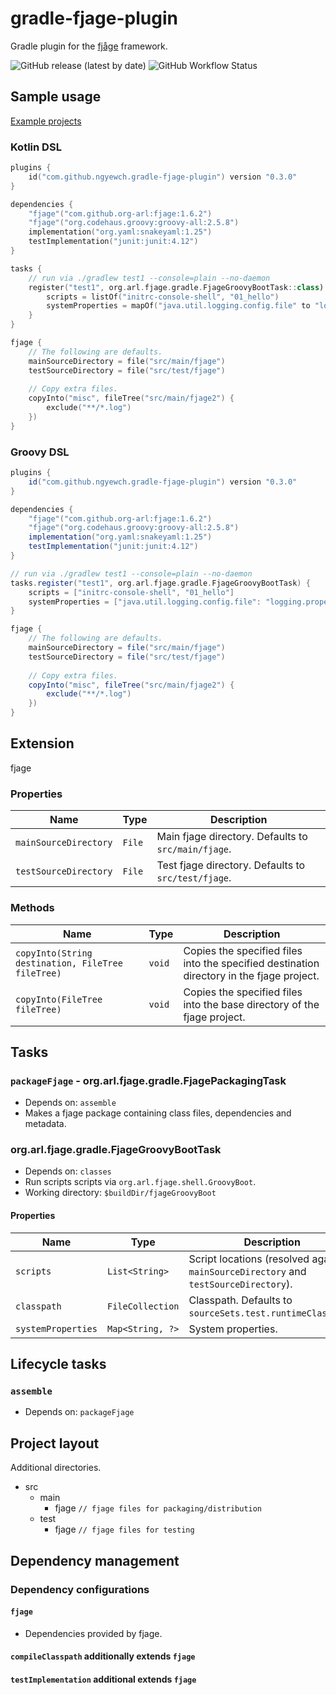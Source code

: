# gradle-fjage-plugin

Gradle plugin for the [fjåge](https://github.com/org-arl/fjage) framework.

![GitHub release (latest by date)](https://img.shields.io/github/v/release/ngyewch/gradle-fjage-plugin)
![GitHub Workflow Status](https://img.shields.io/github/workflow/status/ngyewch/gradle-fjage-plugin/Java%20CI)

## Sample usage

[Example projects](https://github.com/ngyewch/gradle-fjage-plugin-examples)

### Kotlin DSL

```kotlin
plugins {
    id("com.github.ngyewch.gradle-fjage-plugin") version "0.3.0"
}

dependencies {
    "fjage"("com.github.org-arl:fjage:1.6.2")
    "fjage"("org.codehaus.groovy:groovy-all:2.5.8")
    implementation("org.yaml:snakeyaml:1.25")
    testImplementation("junit:junit:4.12")
}

tasks {
    // run via ./gradlew test1 --console=plain --no-daemon
    register("test1", org.arl.fjage.gradle.FjageGroovyBootTask::class) {
        scripts = listOf("initrc-console-shell", "01_hello")
        systemProperties = mapOf("java.util.logging.config.file" to "logging.properties")
    }
}

fjage {
    // The following are defaults.
    mainSourceDirectory = file("src/main/fjage")
    testSourceDirectory = file("src/test/fjage")
    
    // Copy extra files.
    copyInto("misc", fileTree("src/main/fjage2") {
        exclude("**/*.log")
    })
}
```

### Groovy DSL

```groovy
plugins {
    id("com.github.ngyewch.gradle-fjage-plugin") version "0.3.0"
}

dependencies {
    "fjage"("com.github.org-arl:fjage:1.6.2")
    "fjage"("org.codehaus.groovy:groovy-all:2.5.8")
    implementation("org.yaml:snakeyaml:1.25")
    testImplementation("junit:junit:4.12")
}

// run via ./gradlew test1 --console=plain --no-daemon
tasks.register("test1", org.arl.fjage.gradle.FjageGroovyBootTask) {
    scripts = ["initrc-console-shell", "01_hello"]
    systemProperties = ["java.util.logging.config.file": "logging.properties"]
}

fjage {
    // The following are defaults.
    mainSourceDirectory = file("src/main/fjage")
    testSourceDirectory = file("src/test/fjage")
    
    // Copy extra files.
    copyInto("misc", fileTree("src/main/fjage2") {
        exclude("**/*.log")
    })
}
```

## Extension

fjage

### Properties

| Name | Type | Description |
| --- | --- | --- |
| `mainSourceDirectory` | `File` | Main fjage directory. Defaults to `src/main/fjage`. |
| `testSourceDirectory` | `File` | Test fjage directory. Defaults to `src/test/fjage`. |

### Methods

| Name | Type | Description |
| --- | --- | --- |
| `copyInto(String destination, FileTree fileTree)` | `void` | Copies the specified files into the specified destination directory in the fjage project. |
| `copyInto(FileTree fileTree)`                     | `void` | Copies the specified files into the base directory of the fjage project. |

## Tasks

### `packageFjage` - org.arl.fjage.gradle.FjagePackagingTask

* Depends on: `assemble`
* Makes a fjage package containing class files, dependencies and metadata.

### org.arl.fjage.gradle.FjageGroovyBootTask

* Depends on: `classes`
* Run scripts scripts via `org.arl.fjage.shell.GroovyBoot`.
* Working directory: `$buildDir/fjageGroovyBoot`

#### Properties

| Name | Type | Description |
| --- | --- | --- |
| `scripts`          | `List<String>`   | Script locations (resolved against `mainSourceDirectory` and `testSourceDirectory`). |
| `classpath`        | `FileCollection` | Classpath. Defaults to `sourceSets.test.runtimeClasspath`. |
| `systemProperties` | `Map<String, ?>` | System properties. |

## Lifecycle tasks

### `assemble`

* Depends on: `packageFjage`

## Project layout

Additional directories.

* src
    * main
        * fjage  `// fjage files for packaging/distribution`
    * test
        * fjage  `// fjage files for testing`

## Dependency management

### Dependency configurations

#### `fjage`

* Dependencies provided by fjage.

#### `compileClasspath` additionally extends `fjage`

#### `testImplementation` additional extends `fjage`

